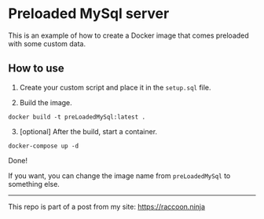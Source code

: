 # Preloaded MySql server
This is an example of how to create a Docker image that comes preloaded with some custom data.

## How to use
1. Create your custom script and place it in the ```setup.sql``` file.

2. Build the image.
```shell
docker build -t preLoadedMySql:latest .
```

3. [optional] After the build, start a container.
```shell
docker-compose up -d
```

Done!

If you want, you can change the image name from ```preLoadedMySql``` to something else.


---
This repo is part of a post from my site: https://raccoon.ninja